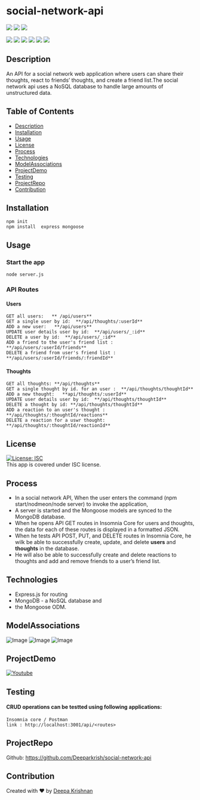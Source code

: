 # social-network-api
  <p align="left">
    <img src="https://img.shields.io/github/repo-size/deeparkrish/social-network-api" />
    <img src="https://img.shields.io/github/issues/deeparkrish/social-network-api" />
    <img src="https://img.shields.io/github/last-commit/deeparkrish/social-network-api" >       
  </p>
  <p align="left"> 
     <img src="https://img.shields.io/github/languages/top/deeparkrish/social-network-api"/>
    <img src="https://img.shields.io/badge/Mongoose-yellow" />
    <img src="https://img.shields.io/badge/MongoDB-blue"  />
    <img src="https://img.shields.io/badge/-node.js-green" />
    <img src="https://img.shields.io/badge/-express-red" >
    <img src="https://img.shields.io/badge/-Javascript 'Date'-orange" >
</p>

 ## Description
  An API for a social network web application where users can share their thoughts, react to friends’ thoughts, and create a friend list.The social network api uses a NoSQL database to handle large amounts of unstructured data.

 
  ## Table of Contents 
  * [Description](#description)
  * [Installation](#installation)
  * [Usage](#usage)
  * [License](#license)
  * [Process](#process)
  * [Technologies](#technologies)
  * [ModelAssociations](#modelassociations)
  * [ProjectDemo](#projectdemo)
  * [Testing](#testing)
  * [ProjectRepo](#projectrepo)
  * [Contribution](#contribution)
  
  
  ##  Installation
    npm init
    npm install  express mongoose

  ##  Usage
  ### Start the app
    node server.js
    
  ### API Routes 
  #### Users 
    GET all users:   ** /api/users**
    GET a single user by id:  **/api/thoughts/:userId** 
    ADD a new user:   **/api/users**
    UPDATE user details user by id:  **/api/users/_:id** 
    DELETE a user by id:  **/api/users/_:id**
    ADD a friend to the user's friend list :  **/api/users/:userId/friends**
    DELETE a friend from user's friend list : **/api/users/:userId/friends/:friendId**
 #### Thoughts
    GET all thoughts: **/api/thoughts**
    GET a single thought by id. for an user :  **/api/thoughts/thoughtId**
    ADD a new thought:   **api/thoughts/:userId**
    UPDATE user details user by id:  **/api/thoughts/thoughtId**
    DELETE a thought by id: **/api/thoughts/thoughtId**
    ADD a reaction to an user's thought :  **/api/thoughts/:thoughtId/reactions**
    DELETE a reaction for a uswr thought: **/api/thoughts/:thoughtId/reactionId**
 
  ## License 
  [![License: ISC](https://img.shields.io/badge/License-ISC-blue.svg)](https://opensource.org/licenses/ISC)<br />
  This app is covered under ISC license.
  
  ## Process
  * In a social network API, When the user enters the command (npm start/nodmeon/node server) to invoke the application,
  * A server is started and the Mongoose models are synced to the MongoDB database.
  * When he opens API GET routes in Insomnia Core for users and thoughts, the data for each of these routes is displayed in a formatted JSON.
  * When he tests API POST, PUT, and DELETE routes in Insomnia Core, he wilk be able to successfully create, update, and delete **users** and **thoughts** in the       database.
  * He will also be able to successfully create and delete reactions to thoughts and add and remove friends to a user’s friend list.
    
  ## Technologies 
  * Express.js for routing 
  * MongoDB - a NoSQL database and 
  * the Mongoose ODM. 
 
  
  ## ModelAssociations
  ![Image](https://github.com/Deeparkrish/social-network-api/blob/main/src/assets/images/users.png)
  ![Image](https://github.com/Deeparkrish/social-network-api/blob/main/src/assets/images/Thoughts.png)
  ![Image](https://github.com/Deeparkrish/social-network-api/blob/main/src/assets/images/reactions.png)
  
  ## ProjectDemo
  [![Youtube](https://img.youtube.com/vi/RNpZXHQjWBA/0.jpg)](https://www.youtube.com/embed/RNpZXHQjWBA)


  ## Testing
  ####  CRUD operations can be testted using following applications:
    Insomnia core / Postman   
    link : http://localhost:3001/api/<routes>
  

  ## ProjectRepo 
  Github: https://github.com/Deeparkrish/social-network-api

  ## Contribution
  Created with ❤️ by [Deepa Krishnan](https://github.com/DeeparKrish/README-generator)
  






